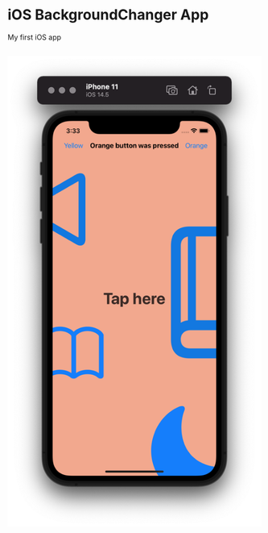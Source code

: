 # iOS BackgroundChanger App
My first iOS app

##
![example](https://github.com/GareevR/BackgroundChanger/blob/main/BackgroundChanger/Screenshots/Screenshot%2015.09.png)
